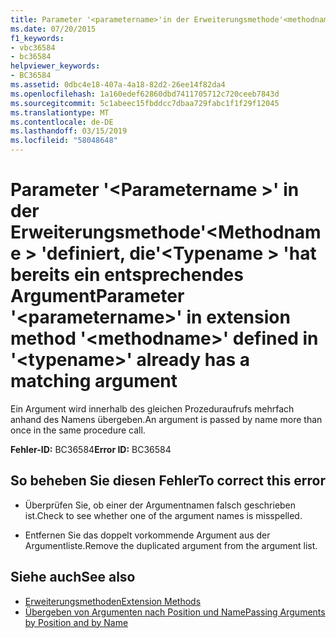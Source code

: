 ```yaml
---
title: Parameter '<parametername>'in der Erweiterungsmethode'<methodname>'definiert '<typename>' hat bereits ein entsprechendes Argument
ms.date: 07/20/2015
f1_keywords:
- vbc36584
- bc36584
helpviewer_keywords:
- BC36584
ms.assetid: 0dbc4e18-407a-4a18-82d2-26ee14f82da4
ms.openlocfilehash: 1a160edef62860dbd7411705712c720ceeb7843d
ms.sourcegitcommit: 5c1abeec15fbddcc7dbaa729fabc1f1f29f12045
ms.translationtype: MT
ms.contentlocale: de-DE
ms.lasthandoff: 03/15/2019
ms.locfileid: "58048648"
---
```

# <a name="parameter-parametername-in-extension-method-methodname-defined-in-typename-already-has-a-matching-argument"></a><span data-ttu-id="047c0-102">Parameter '\<Parametername >' in der Erweiterungsmethode'\<Methodname > 'definiert, die'\<Typename > 'hat bereits ein entsprechendes Argument</span><span class="sxs-lookup"><span data-stu-id="047c0-102">Parameter '\<parametername>' in extension method '\<methodname>' defined in '\<typename>' already has a matching argument</span></span>
<span data-ttu-id="047c0-103">Ein Argument wird innerhalb des gleichen Prozeduraufrufs mehrfach anhand des Namens übergeben.</span><span class="sxs-lookup"><span data-stu-id="047c0-103">An argument is passed by name more than once in the same procedure call.</span></span>  
  
 <span data-ttu-id="047c0-104">**Fehler-ID:** BC36584</span><span class="sxs-lookup"><span data-stu-id="047c0-104">**Error ID:** BC36584</span></span>  
  
## <a name="to-correct-this-error"></a><span data-ttu-id="047c0-105">So beheben Sie diesen Fehler</span><span class="sxs-lookup"><span data-stu-id="047c0-105">To correct this error</span></span>  
  
-   <span data-ttu-id="047c0-106">Überprüfen Sie, ob einer der Argumentnamen falsch geschrieben ist.</span><span class="sxs-lookup"><span data-stu-id="047c0-106">Check to see whether one of the argument names is misspelled.</span></span>  
  
-   <span data-ttu-id="047c0-107">Entfernen Sie das doppelt vorkommende Argument aus der Argumentliste.</span><span class="sxs-lookup"><span data-stu-id="047c0-107">Remove the duplicated argument from the argument list.</span></span>  
  
## <a name="see-also"></a><span data-ttu-id="047c0-108">Siehe auch</span><span class="sxs-lookup"><span data-stu-id="047c0-108">See also</span></span>

- [<span data-ttu-id="047c0-109">Erweiterungsmethoden</span><span class="sxs-lookup"><span data-stu-id="047c0-109">Extension Methods</span></span>](../../visual-basic/programming-guide/language-features/procedures/extension-methods.md)
- [<span data-ttu-id="047c0-110">Übergeben von Argumenten nach Position und Name</span><span class="sxs-lookup"><span data-stu-id="047c0-110">Passing Arguments by Position and by Name</span></span>](../../visual-basic/programming-guide/language-features/procedures/passing-arguments-by-position-and-by-name.md)
